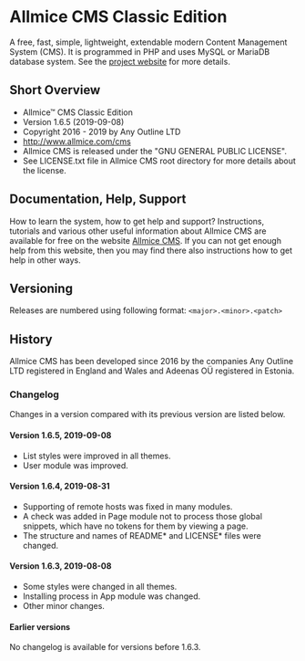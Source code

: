 # Allmice CMS Classic Edition

A free, fast, simple, lightweight, extendable modern Content Management System (CMS). It is programmed in PHP and uses MySQL or MariaDB database system. See the [project website](http://www.allmice.com/cms) for more details.


## Short Overview

 * Allmice™ CMS Classic Edition
 * Version 1.6.5 (2019-09-08)
 * Copyright 2016 - 2019 by Any Outline LTD
 * http://www.allmice.com/cms
 * Allmice CMS is released under the "GNU GENERAL PUBLIC LICENSE".
 * See LICENSE.txt file in Allmice CMS root directory for more details about the license.


## Documentation, Help, Support

How to learn the system, how to get help and support?
Instructions, tutorials and various other useful information about Allmice CMS are available for free on the website [Allmice CMS](http://www.allmice.com/cms). If you can not get enough help from this website, then you may find there also instructions how to get help in other ways.


## Versioning

Releases are numbered using following format:
`<major>.<minor>.<patch>`


## History

Allmice CMS has been developed since 2016 by the companies Any Outline LTD registered in England and Wales and Adeenas OÜ registered in Estonia.


### Changelog

Changes in a version compared with its previous version are listed below.


#### Version 1.6.5, 2019-09-08

* List styles were improved in all themes.
* User module was improved.


#### Version 1.6.4, 2019-08-31

* Supporting of remote hosts was fixed in many modules.
* A check was added in Page module not to process those global snippets, which have no tokens for them by viewing a page.
* The structure and names of README* and LICENSE* files were changed.


#### Version 1.6.3, 2019-08-08

* Some styles were changed in all themes.
* Installing process in App module was changed.
* Other minor changes.


#### Earlier versions

No changelog is available for versions before 1.6.3.
